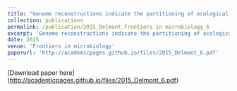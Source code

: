 ```yaml
---
title: "Genome reconstructions indicate the partitioning of ecological functions inside a phytoplankton bloom in the Amundsen Sea Antarctica"
collection: publications
permalink: /publication/2015_Delmont_Frontiers in microbiology_6
excerpt: 'Genome reconstructions indicate the partitioning of ecological functions inside a phytoplankton bloom in the Amundsen Sea Antarctica'
date: 2015
venue: 'Frontiers in microbiology'
paperurl: 'http://academicpages.github.io/files/2015_Delmont_6.pdf'
---
```

[Download paper here] (http://academicpages.github.io/files/2015_Delmont_6.pdf)